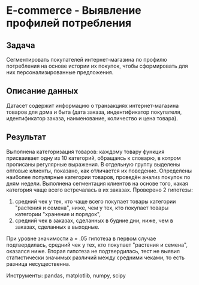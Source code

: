 # E-commerce - Выявление профилей потребления

## Задача
Сегментировать покупателей интернет-магазина по профилю потребления на основе истории их покупок, чтобы сформировать для них персонализированные предложения.

## Описание данных

Датасет содержит информацию о транзакциях интернет-магазина товаров для дома и быта (дата заказа, индентификатор покупателя, идентификатор заказа, наименование, количество и цена товара).

## Результат

Выполнена категоризация товаров: каждому товару функция присваивает одну из 10 категорий, обращаясь к словарю, в котром прописаны регулярные выражения. В отдельную группу выделены оптовые клиенты, показано, как отличается их поведение. Определены наиболее популярные категории товаров, проведён анализ покупок по дням недели. Выполнена сегментация клиентов на основе того, какая категория чаще всего встречалась в их заказах. Проверено 2 гипотезы: 

1. средний чек у тех, кто чаще всего покупает товары категории "растения и семена", ниже, чем у тех, кто покупает товары категории "хранение и порядок", 
2. средний чек в заказах, сделанных в будние дни, ниже, чем в заказах, сделанных в выходные. 

При уровне значимости a = .05 гипотеза в первом случае подтвердилась, средний чек у тех, кто покупает "растения и семена", оказался ниже. Вторая гипотеза не подтвердилась, тест не выявил статистически значимых различий между средними чеками, то есть разница несущественна. 

Инструменты: pandas, matplotlib, numpy, scipy

